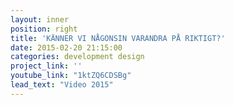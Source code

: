 ```yaml
---
layout: inner
position: right
title: 'KÄNNER VI NÅGONSIN VARANDRA PÅ RIKTIGT?'
date: 2015-02-20 21:15:00
categories: development design
project_link: ''
youtube_link: "1ktZQ6CDSBg"
lead_text: "Video 2015"
---
```

